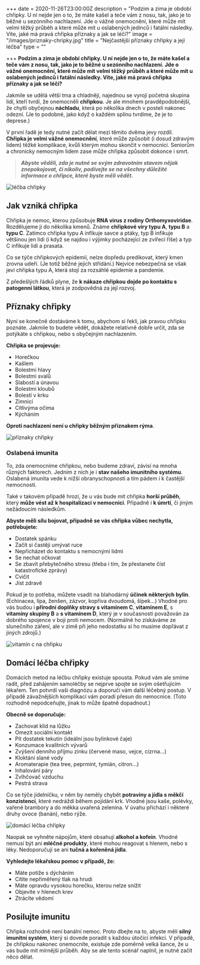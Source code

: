 +++
date = 2020-11-26T23:00:00Z
description = "Podzim a zima je období chřipky. U ní nejde jen o to, že máte kašel a teče vám z nosu, tak, jako je to běžné u sezónního nachlazení. Jde o vážné onemocnění, které může mít velmi těžký průběh a které může mít u oslabených jedinců i fatální následky. Víte, jaké má pravá chřipka příznaky a jak se léčí?"
image = "/images/priznaky-chripky.jpg"
title = "Nejčastější příznaky chřipky a její léčba"
type = ""

+++
**Podzim a zima je období chřipky. U ní nejde jen o to, že máte kašel a teče vám z nosu, tak, jako je to běžné u sezónního nachlazení. Jde o vážné onemocnění, které může mít velmi těžký průběh a které může mít u oslabených jedinců i fatální následky. Víte, jaké má pravá chřipka příznaky a jak se léčí?**

Jakmile se udělá větší tma a chladněji, najednou se vyrojí početná skupina lidí, kteří tvrdí, že onemocněli **chřipkou**. Je ale mnohem pravděpodobnější, že chytli obyčejnou **náchladu**, která po několika dnech v posteli nakonec odezní. (Je to podobné, jako když o každém splínu tvrdíme, že je to deprese.)

V první řadě je tedy nutné začít dělat mezi těmito dvěma jevy rozdíl. **Chřipka je velmi vážné onemocnění**, které může způsobit (i dosud zdravým lidem) těžké komplikace, kvůli kterým mohou skončit v nemocnici. Seniorům a chronicky nemocným lidem zase může chřipka způsobit dokonce i smrt.

> **_Abyste věděli, zda je nutné se svým zdravotním stavem nějak znepokojovat, či nikoliv, podívejte se na všechny důležité informace o chřipce, které byste měli vědět._**

![léčba chřipky](/images/lecba-chripky.jpg)

## Jak vzniká chřipka

Chřipka je nemoc, kterou způsobuje **RNA virus z rodiny Orthomyxoviridae**. Rozdělujeme ji do několika kmenů. Známe **chřipkové viry typu A**, **typu B** a **typu C**. Zatímco chřipka typu A infikuje savce a ptáky, typ B infikuje většinou jen lidi (i když se najdou i výjimky pocházející ze zvířecí říše) a typ C infikuje lidi a prasata.

Co se týče chřipkových epidemií, nelze dopředu predikovat, který kmen zrovna udeří. (Je totiž běžné jejich střídání.) Nejvíce nebezpečná se však jeví chřipka typu A, která stojí za rozsáhlé epidemie a pandemie.

Z předešlých řádků plyne, že **k nákaze chřipkou dojde po kontaktu s patogenní látkou**, která je zodpovědná za její rozvoj.

## Příznaky chřipky

Nyní se konečně dostáváme k tomu, abychom si řekli, jak pravou chřipku poznáte. Jakmile to budete vědět, dokážete relativně dobře určit, zda se potýkáte s chřipkou, nebo s obyčejným nachlazením.

**Chřipka se projevuje:**

* Horečkou
* Kašlem
* Bolestmi hlavy
* Bolestmi svalů
* Slabostí a únavou
* Bolestmi kloubů
* Bolestí v krku
* Zimnicí
* Citlivýma očima
* Kýcháním

**Oproti nachlazení není u chřipky běžným příznakem rýma**.

![příznaky chřipky](/images/horecka-chripka.jpg)

### Oslabená imunita

To, zda onemocníme chřipkou, nebo budeme zdraví, závisí na mnoha různých faktorech. Jedním z nich je i **stav našeho imunitního systému**. Oslabená imunita vede k nižší obranyschopnosti a tím pádem i k častější nemocnosti.

Také v takovém případě hrozí, že u vás bude mít chřipka **horší průběh**, který **může vést až k hospitalizaci v nemocnici**. Případně i **k úmrtí**, či jiným nežádoucím následkům.

**Abyste měli sílu bojovat, případně se vás chřipka vůbec nechytla, potřebujete:**

* Dostatek spánku
* Začít si častěji umývat ruce
* Nepřicházet do kontaktu s nemocnými lidmi
* Se nechat očkovat
* Se zbavit přebytečného stresu (třeba i tím, že přestanete číst katastrofické zprávy)
* Cvičit
* Jíst zdravě

Pokud je to potřeba, můžete vsadit na blahodárný **účinek některých bylin**. (Echinacea, lípa, ženšen, zázvor, kopřiva dvoudomá, šípek…) Vhodné pro vás budou i **přírodní doplňky stravy s vitamínem C**, **vitamínem E**, s **vitamíny skupiny B** a **s vitamínem D**, který je v současnosti považován za dobrého spojence v boji proti nemocem. (Normálně ho získáváme ze slunečního záření, ale v zimě při jeho nedostatku si ho musíme dopřávat z jiných zdrojů.)

![vitamín c na chřipku](/images/vitamin-c-na-chripku.jpg)

## Domácí léčba chřipky

Domácích metod na léčbu chřipky existuje spousta. Pokud vám ale smíme radit, před zahájením samoléčby se nejprve spojte se svým ošetřujícím lékařem. Ten potvrdí vaši diagnózu a doporučí vám další léčebný postup. V případě závažnějších komplikací vám poradí přesun do nemocnice. (Toto rozhodně nepodceňujte, jinak to může špatně dopadnout.)

**Obecně se doporučuje:**

* Zachovat klid na lůžku
* Omezit sociální kontakt
* Pít dostatek tekutin (ideální jsou bylinkové čaje)
* Konzumace kvalitních vývarů
* Zvýšení denního příjmu zinku (červené maso, vejce, cizrna…)
* Kloktání slané vody
* Aromaterapie (tea tree, peprmint, tymián, citron…)
* Inhalování páry
* Zvlhčovač vzduchu
* Pestrá strava

Co se týče jídelníčku, v něm by neměly chybět **potraviny a jídla s měkčí konzistencí**, které nedráždí během pojídání krk. Vhodné jsou kaše, polévky, vařené brambory a do měkka uvařená zelenina. V úvahu přichází i některé druhy ovoce (banán), nebo rýže.

![domácí léčba chřipky](/images/domaci-lecba-chripky.jpg)

Naopak se vyhněte nápojům, které obsahují **alkohol a kofein**. Vhodné nemusí být ani **mléčné produkty**, které mohou reagovat s hlenem, nebo s léky. Nedoporučují se ani **tučná a kořeněná jídla**.

**Vyhledejte lékařskou pomoc v případě, že:**

* Máte potíže s dýcháním
* Cítíte nepřiměřený tlak na hrudi
* Máte opravdu vysokou horečku, kterou nelze snížit
* Objevíte v hlenech krev
* Ztrácíte vědomí

## Posilujte imunitu

Chřipka rozhodně není banální nemoc. Proto dbejte na to, abyste měli **silný imunitní systém**, který si dovede poradit s každou útočící infekcí. V případě, že chřipkou nakonec onemocníte, existuje zde poměrně velká šance, že u vás bude mít mírnější průběh. Aby se ale tento scénář naplnil, je nutné začít něco dělat.